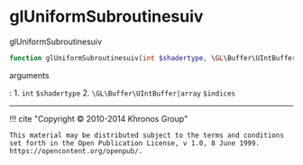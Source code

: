 # glUniformSubroutinesuiv
glUniformSubroutinesuiv

```php
function glUniformSubroutinesuiv(int $shadertype, \GL\Buffer\UIntBuffer|array $indices) : void
```

arguments

:    1. `int` `$shadertype` 
    2. `\GL\Buffer\UIntBuffer|array` `$indices` 

---
     

!!! cite "Copyright © 2010-2014 Khronos Group"

    This material may be distributed subject to the terms and conditions set forth in the Open Publication License, v 1.0, 8 June 1999. https://opencontent.org/openpub/.